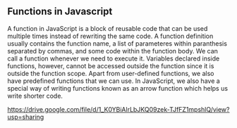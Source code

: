 ## Functions in Javascript

A function in JavaScript is a block of reusable code that can be used multiple times instead of rewriting the same code. A function definition usually contains the function name, 
a list of parameteres within paranthesis separated by commas, and some code within the function body. We can call a function whenever we need to execute it. Variables declared 
inside functions, however, cannot be accessed outside the function since it is outside the function scope. Apart from user-defined functions, we also have predefined functions 
that we can use. In JavaScript, we also have a special way of writing functions known as an arrow function which helps us write shorter code. 

https://drive.google.com/file/d/1_K0YBiAlrLbJKQ09zek-TJfFZ1mpshlQ/view?usp=sharing
